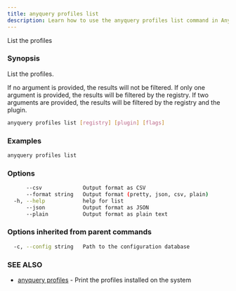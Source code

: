 ```yaml
---
title: anyquery profiles list
description: Learn how to use the anyquery profiles list command in AnyQuery.
---
```


List the profiles

### Synopsis

List the profiles.

If no argument is provided, the results will not be filtered.
If only one argument is provided, the results will be filtered by the registry.
If two arguments are provided, the results will be filtered by the registry and the plugin.

```bash
anyquery profiles list [registry] [plugin] [flags]
```

### Examples

```bash
anyquery profiles list
```

### Options

```bash
      --csv             Output format as CSV
      --format string   Output format (pretty, json, csv, plain)
  -h, --help            help for list
      --json            Output format as JSON
      --plain           Output format as plain text
```

### Options inherited from parent commands

```bash
  -c, --config string   Path to the configuration database
```

### SEE ALSO

* [anyquery profiles](../anyquery_profiles)	 - Print the profiles installed on the system
